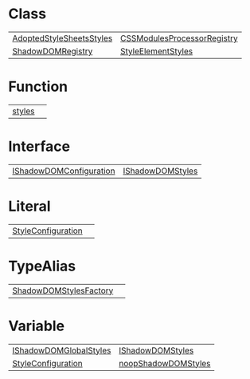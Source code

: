 # Class



|                                                                                                                                |                                                                                                                                      |
| ------------------------------------------------------------------------------------------------------------------------------ | ------------------------------------------------------------------------------------------------------------------------------------ |
| [AdoptedStyleSheetsStyles](https://hamedfathi.gitbook.io/aurelia-2-doc-api/runtime-html/styles/class/adoptedstylesheetsstyles) | [CSSModulesProcessorRegistry](https://hamedfathi.gitbook.io/aurelia-2-doc-api/runtime-html/styles/class/cssmodulesprocessorregistry) |
| [ShadowDOMRegistry](https://hamedfathi.gitbook.io/aurelia-2-doc-api/runtime-html/styles/class/shadowdomregistry)               | [StyleElementStyles](https://hamedfathi.gitbook.io/aurelia-2-doc-api/runtime-html/styles/class/styleelementstyles)                   |



# Function



|                                                                                               |     |
| --------------------------------------------------------------------------------------------- | --- |
| [styles](https://hamedfathi.gitbook.io/aurelia-2-doc-api/runtime-html/styles/function/styles) |     |



# Interface



|                                                                                                                                  |                                                                                                                    |
| -------------------------------------------------------------------------------------------------------------------------------- | ------------------------------------------------------------------------------------------------------------------ |
| [IShadowDOMConfiguration](https://hamedfathi.gitbook.io/aurelia-2-doc-api/runtime-html/styles/interface/ishadowdomconfiguration) | [IShadowDOMStyles](https://hamedfathi.gitbook.io/aurelia-2-doc-api/runtime-html/styles/interface/ishadowdomstyles) |



# Literal



|                                                                                                                      |     |
| -------------------------------------------------------------------------------------------------------------------- | --- |
| [StyleConfiguration](https://hamedfathi.gitbook.io/aurelia-2-doc-api/runtime-html/styles/literal/styleconfiguration) |     |



# TypeAlias



|                                                                                                                                |     |
| ------------------------------------------------------------------------------------------------------------------------------ | --- |
| [ShadowDOMStylesFactory](https://hamedfathi.gitbook.io/aurelia-2-doc-api/runtime-html/styles/typealias/shadowdomstylesfactory) |     |



# Variable



|                                                                                                                               |                                                                                                                         |
| ----------------------------------------------------------------------------------------------------------------------------- | ----------------------------------------------------------------------------------------------------------------------- |
| [IShadowDOMGlobalStyles](https://hamedfathi.gitbook.io/aurelia-2-doc-api/runtime-html/styles/variable/ishadowdomglobalstyles) | [IShadowDOMStyles](https://hamedfathi.gitbook.io/aurelia-2-doc-api/runtime-html/styles/variable/ishadowdomstyles)       |
| [StyleConfiguration](https://hamedfathi.gitbook.io/aurelia-2-doc-api/runtime-html/styles/variable/styleconfiguration)         | [noopShadowDOMStyles](https://hamedfathi.gitbook.io/aurelia-2-doc-api/runtime-html/styles/variable/noopshadowdomstyles) |


